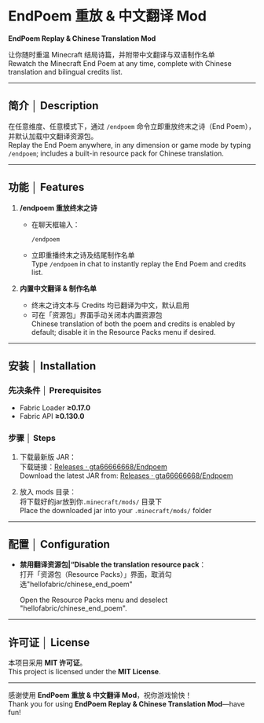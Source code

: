 # EndPoem 重放 & 中文翻译 Mod  
**EndPoem Replay & Chinese Translation Mod**

让你随时重温 Minecraft 结局诗篇，并附带中文翻译与双语制作名单  
Rewatch the Minecraft End Poem at any time, complete with Chinese translation and bilingual credits list.

---

## 简介 │ Description  
在任意维度、任意模式下，通过 `/endpoem` 命令立即重放终末之诗（End Poem），并默认加载中文翻译资源包。  
Replay the End Poem anywhere, in any dimension or game mode by typing `/endpoem`; includes a built-in resource pack for Chinese translation.

---

## 功能 │ Features  
1. **/endpoem 重放终末之诗**  
   - 在聊天框输入：  
     ```
     /endpoem
     ```  
   - 立即重播终末之诗及结尾制作名单  
   Type `/endpoem` in chat to instantly replay the End Poem and credits list.

2. **内置中文翻译 & 制作名单**  
   - 终末之诗文本与 Credits 均已翻译为中文，默认启用  
   - 可在「资源包」界面手动关闭本内置资源包  
   Chinese translation of both the poem and credits is enabled by default; disable it in the Resource Packs menu if desired.

---

## 安装 │ Installation

### 先决条件 │ Prerequisites  
- Fabric Loader **≥0.17.0**  
- Fabric API **≥0.130.0**
   
### 步骤 │ Steps  
1. 下载最新版 JAR：  
   下载链接：[Releases · gta66666668/Endpoem](https://github.com/gta66666668/Endpoem/releases)  
   Download the latest JAR from: [Releases · gta66666668/Endpoem](https://github.com/gta66666668/Endpoem/releases)  

2. 放入 mods 目录：  
   将下载好的jar放到你`.minecraft/mods/` 目录下  
   Place the downloaded jar into your `.minecraft/mods/` folder
   
---

## 配置 │ Configuration  
- **禁用翻译资源包|“Disable the translation resource pack**：  
  打开「资源包（Resource Packs）」界面，取消勾选"hellofabric/chinese_end_poem"
  
  Open the Resource Packs menu and deselect "hellofabric/chinese_end_poem".


---

## 许可证 │ License  
本项目采用 **MIT 许可证**。  
This project is licensed under the **MIT License**. 

---

感谢使用 **EndPoem 重放 & 中文翻译 Mod**，祝你游戏愉快！  
Thank you for using **EndPoem Replay & Chinese Translation Mod**—have fun!  
